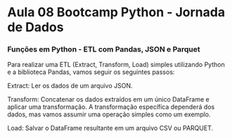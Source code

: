 # Aula 08 Bootcamp Python - Jornada de Dados

### Funções em Python - ETL com Pandas, JSON e Parquet

Para realizar uma ETL (Extract, Transform, Load) simples utilizando Python e a biblioteca Pandas, vamos seguir os seguintes passos:

Extract: Ler os dados de um arquivo JSON.

Transform: Concatenar os dados extraídos em um único DataFrame e aplicar uma transformação. A transformação específica dependerá dos dados, mas vamos assumir uma operação simples como um exemplo.

Load: Salvar o DataFrame resultante em um arquivo CSV ou PARQUET.